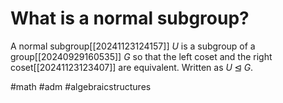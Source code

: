 # What is a normal subgroup?
A normal subgroup[[20241123124157]] $U$ is a subgroup of a group[[20240929160535]] $G$ so that the left coset and the right coset[[20241123123407]] are equivalent. Written as $U\unlhd G$.  

#math #adm #algebraicstructures